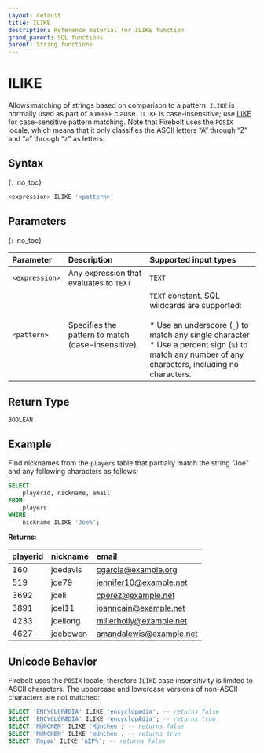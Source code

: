 ```yaml
---
layout: default
title: ILIKE
description: Reference material for ILIKE function
grand_parent: SQL functions
parent: String functions
---
```


# ILIKE

Allows matching of strings based on comparison to a pattern. `ILIKE` is normally used as part of a `WHERE` clause. `ILIKE` is case-insensitive; use [LIKE](like.md) for case-sensitive pattern matching. Note that Firebolt uses the `POSIX` locale, which means that it only classifies the ASCII letters “A” through “Z” and “a” through “z” as letters.

## Syntax
{: .no_toc}

```sql
<expression> ILIKE '<pattern>'
```

## Parameters
{: .no_toc}

| Parameter | Description |Supported input types |
| :-------- | :---------- | :---------------------|
| `<expression>` | Any expression that evaluates to `TEXT` | `TEXT` |
| `<pattern>` | Specifies the pattern to match (case-insensitive). | `TEXT` constant. SQL wildcards are supported: <br> <br>* Use an underscore (`_`) to match any single character<br>* Use a percent sign (`%`) to match any number of any characters, including no characters. |


## Return Type
`BOOLEAN`

## Example

Find nicknames from the `players` table that partially match the string "Joe" and any following characters as follows:

```sql
SELECT
	playerid, nickname, email
FROM
	players
WHERE
	nickname ILIKE 'Joe%';
```

**Returns**:

| playerid | nickname | email                   |
|:---------|:----------|:-----------------------|
| 160      | joedavis | cgarcia@example.org     |
| 519 	   | joe79    | jennifer10@example.net  |
| 3692 	   | joeli    | cperez@example.net      |
| 3891	   | joel11   | joanncain@example.net   |
| 4233 	   | joellong | millerholly@example.net |
| 4627 	   | joebowen | amandalewis@example.net |

## Unicode Behavior

Firebolt uses the `POSIX` locale, therefore `ILIKE` case insensitivity is limited to ASCII characters. The uppercase and lowercase versions of non-ASCII characters are not matched:
```sql
SELECT 'ENCYCLOPÆDIA' ILIKE 'encyclopædia'; -- returns false
SELECT 'ENCYCLOPÆDIA' ILIKE 'encyclopÆdia'; -- returns true
SELECT 'MÜNCHEN' ILIKE 'München'; -- returns false
SELECT 'MÜNCHEN' ILIKE 'mÜnchen'; -- returns true
SELECT 'Πσρ⋈' ILIKE 'πΣΡ%'; -- returns false
```
